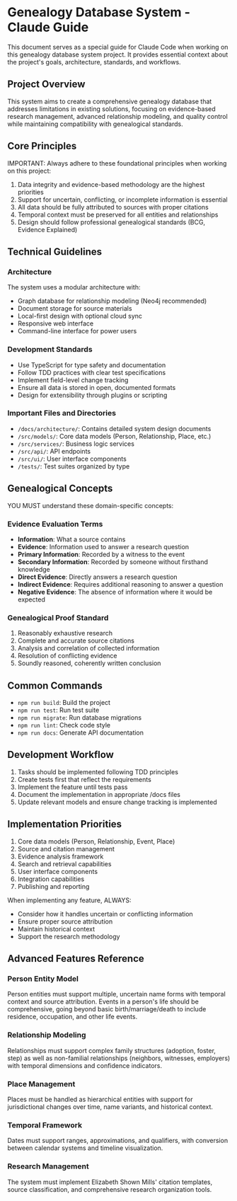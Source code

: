# Genealogy Database System - Claude Guide

This document serves as a special guide for Claude Code when working on this genealogy database system project. It provides essential context about the project's goals, architecture, standards, and workflows.

## Project Overview

This system aims to create a comprehensive genealogy database that addresses limitations in existing solutions, focusing on evidence-based research management, advanced relationship modeling, and quality control while maintaining compatibility with genealogical standards.

## Core Principles

IMPORTANT: Always adhere to these foundational principles when working on this project:

1. Data integrity and evidence-based methodology are the highest priorities
2. Support for uncertain, conflicting, or incomplete information is essential
3. All data should be fully attributed to sources with proper citations
4. Temporal context must be preserved for all entities and relationships
5. Design should follow professional genealogical standards (BCG, Evidence Explained)

## Technical Guidelines

### Architecture

The system uses a modular architecture with:

- Graph database for relationship modeling (Neo4j recommended)
- Document storage for source materials
- Local-first design with optional cloud sync
- Responsive web interface
- Command-line interface for power users

### Development Standards

- Use TypeScript for type safety and documentation
- Follow TDD practices with clear test specifications
- Implement field-level change tracking
- Ensure all data is stored in open, documented formats
- Design for extensibility through plugins or scripting

### Important Files and Directories

- `/docs/architecture/`: Contains detailed system design documents
- `/src/models/`: Core data models (Person, Relationship, Place, etc.)
- `/src/services/`: Business logic services
- `/src/api/`: API endpoints
- `/src/ui/`: User interface components
- `/tests/`: Test suites organized by type

## Genealogical Concepts

YOU MUST understand these domain-specific concepts:

### Evidence Evaluation Terms

- **Information**: What a source contains
- **Evidence**: Information used to answer a research question
- **Primary Information**: Recorded by a witness to the event
- **Secondary Information**: Recorded by someone without firsthand knowledge
- **Direct Evidence**: Directly answers a research question
- **Indirect Evidence**: Requires additional reasoning to answer a question
- **Negative Evidence**: The absence of information where it would be expected

### Genealogical Proof Standard

1. Reasonably exhaustive research
2. Complete and accurate source citations
3. Analysis and correlation of collected information
4. Resolution of conflicting evidence
5. Soundly reasoned, coherently written conclusion

## Common Commands

- `npm run build`: Build the project
- `npm run test`: Run test suite
- `npm run migrate`: Run database migrations
- `npm run lint`: Check code style
- `npm run docs`: Generate API documentation

## Development Workflow

1. Tasks should be implemented following TDD principles
2. Create tests first that reflect the requirements
3. Implement the feature until tests pass
4. Document the implementation in appropriate /docs files
5. Update relevant models and ensure change tracking is implemented

## Implementation Priorities

1. Core data models (Person, Relationship, Event, Place)
2. Source and citation management
3. Evidence analysis framework
4. Search and retrieval capabilities
5. User interface components
6. Integration capabilities
7. Publishing and reporting

When implementing any feature, ALWAYS:
- Consider how it handles uncertain or conflicting information
- Ensure proper source attribution
- Maintain historical context
- Support the research methodology

## Advanced Features Reference

### Person Entity Model
Person entities must support multiple, uncertain name forms with temporal context and source attribution. Events in a person's life should be comprehensive, going beyond basic birth/marriage/death to include residence, occupation, and other life events.

### Relationship Modeling
Relationships must support complex family structures (adoption, foster, step) as well as non-familial relationships (neighbors, witnesses, employers) with temporal dimensions and confidence indicators.

### Place Management
Places must be handled as hierarchical entities with support for jurisdictional changes over time, name variants, and historical context.

### Temporal Framework
Dates must support ranges, approximations, and qualifiers, with conversion between calendar systems and timeline visualization.

### Research Management
The system must implement Elizabeth Shown Mills' citation templates, source classification, and comprehensive research organization tools.
